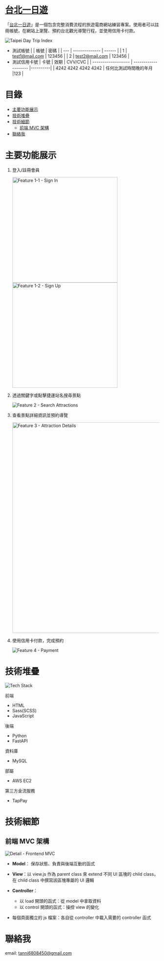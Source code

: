 # [台北一日遊](http://57.182.192.24:8000/)

「[台北一日遊](http://57.182.192.24:8000/)」是一個包含完整消費流程的旅遊電商網站練習專案。使用者可以註冊帳號，在網站上瀏覽、預約台北觀光導覽行程，並使用信用卡付款。

![Taipei Day Trip Index](/assets/taipei-day-trip_index.png)

- 測試帳號
  | | 帳號 | 密碼 |
  | --- | -------------- | ------ |
  | 1 | test1@mail.com | 123456 |
  | 2 | test2@mail.com | 123456 |
- 測試信用卡號
  | 卡號 | 效期 | CVV/CVC |
  | ------------------- | -------------------- |----------|
  | 4242 4242 4242 4242 | 任何比測試時間晚的年月 |123 |

# 目錄

- [主要功能展示](#主要功能展示)
- [技術堆疊](#技術堆疊)
- [技術細節](#功能及技術細節)
  - [前端 MVC 架構](#前端-mvc-架構)
- [聯絡我](#聯絡我)

# 主要功能展示

1. 登入/註冊會員

   <img alt="Feature 1-1 - Sign In" src='./assets/feature_1-1.png' width="344px"/> <img alt="Feature 1-2 - Sign Up" src='./assets/feature_1-2.png' width="344px"/>

2. 透過關鍵字或點擊捷運站名搜尋景點

   ![Feature 2 - Search Attractions](./assets/feature_2.gif)

3. 查看景點詳細資訊並預約導覽

   <img alt="Feature 3 - Attraction Details" src='./assets/feature_3.png' width="688px"/>

4. 使用信用卡付款，完成預約

   ![Feature 4 - Payment](./assets/feature_4.gif)

# 技術堆疊

![Tech Stack](./assets/tech-stack.png)

前端

- HTML
- Sass(SCSS)
- JavaScript

後端

- Python
- FastAPI

資料庫

- MySQL

部屬

- AWS EC2

第三方金流服務

- TapPay

# 技術細節

## 前端 MVC 架構

![Detail - Frontend MVC](./assets/detail_frontend.png)

- **Model**： 保存狀態、負責與後端互動的函式

- **View**：以 view.js 作為 parent class 來 extend 不同 UI 區塊的 child class，在 child class 中撰寫該區塊專屬的 UI 邏輯

- **Controller**：

  - 以 load 開頭的函式：從 model 中拿取資料
  - 以 control 開頭的函式：操控 view 的變化

- 每個頁面獨立的 js 檔案：各自從 controller 中載入需要的 controller 函式

# 聯絡我

email: [tanni6808450@gmail.com](mailto:tanni6808450@gmail.com)
